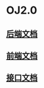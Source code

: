 # OJ2.0

## [后端文档](https://github.com/JennyTurtles/OJ/blob/main/OJWeb/README.md)
## [前端文档]()
## [接口文档](https://app.apifox.com/project/3419447)
